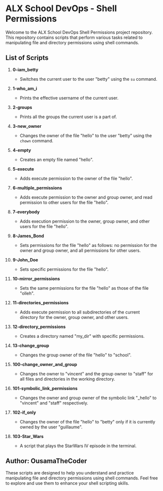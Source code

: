 # ALX School DevOps - Shell Permissions

Welcome to the ALX School DevOps Shell Permissions project repository. This repository contains scripts that perform various tasks related to manipulating file and directory permissions using shell commands.

## List of Scripts

1. **0-iam_betty**
   - Switches the current user to the user "betty" using the `su` command.

2. **1-who_am_i**
   - Prints the effective username of the current user.

3. **2-groups**
   - Prints all the groups the current user is a part of.

4. **3-new_owner**
   - Changes the owner of the file "hello" to the user "betty" using the `chown` command.

5. **4-empty**
   - Creates an empty file named "hello".

6. **5-execute**
   - Adds execute permission to the owner of the file "hello".

7. **6-multiple_permissions**
   - Adds execute permission to the owner and group owner, and read permission to other users for the file "hello".

8. **7-everybody**
   - Adds execution permission to the owner, group owner, and other users for the file "hello".

9. **8-James_Bond**
   - Sets permissions for the file "hello" as follows: no permission for the owner and group owner, and all permissions for other users.

10. **9-John_Doe**
    - Sets specific permissions for the file "hello".

11. **10-mirror_permissions**
    - Sets the same permissions for the file "hello" as those of the file "olleh".

12. **11-directories_permissions**
    - Adds execute permission to all subdirectories of the current directory for the owner, group owner, and other users.

13. **12-directory_permissions**
    - Creates a directory named "my_dir" with specific permissions.

14. **13-change_group**
    - Changes the group owner of the file "hello" to "school".

15. **100-change_owner_and_group**
    - Changes the owner to "vincent" and the group owner to "staff" for all files and directories in the working directory.

16. **101-symbolic_link_permissions**
    - Changes the owner and group owner of the symbolic link "_hello" to "vincent" and "staff" respectively.

17. **102-if_only**
    - Changes the owner of the file "hello" to "betty" only if it is currently owned by the user "guillaume".

18. **103-Star_Wars**
    - A script that plays the StarWars IV episode in the terminal.

## Author: OusamaTheCoder

These scripts are designed to help you understand and practice manipulating file and directory permissions using shell commands. Feel free to explore and use them to enhance your shell scripting skills.


